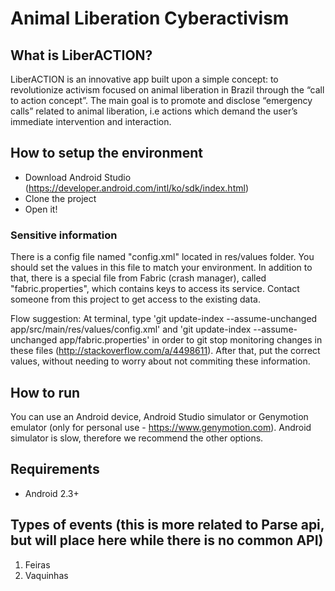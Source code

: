 # Animal Liberation Cyberactivism

## What is LiberACTION?
LiberACTION is an innovative app built upon a simple concept: to revolutionize activism focused on animal liberation in Brazil through the “call to action concept”. The main goal is to promote and disclose “emergency calls” related to animal liberation, i.e actions which demand the user’s immediate intervention and interaction.

## How to setup the environment
* Download Android Studio (https://developer.android.com/intl/ko/sdk/index.html)
* Clone the project
* Open it!

### Sensitive information
There is a config file named "config.xml" located in res/values folder. You should set the values in this file to match your environment.
In addition to that, there is a special file from Fabric (crash manager), called "fabric.properties", which contains keys to access its service.
Contact someone from this project to get access to the existing data.

Flow suggestion: At terminal, type 'git update-index --assume-unchanged app/src/main/res/values/config.xml' and 'git update-index --assume-unchanged app/fabric.properties' in order to git stop monitoring changes in these files (http://stackoverflow.com/a/4498611).
After that, put the correct values, without needing to worry about not commiting these information.

## How to run
You can use an Android device, Android Studio simulator or Genymotion emulator (only for personal use - https://www.genymotion.com). Android simulator is slow, therefore we recommend the other options.

## Requirements
* Android 2.3+

## Types of events (this is more related to Parse api, but will place here while there is no common API)
1. Feiras
2. Vaquinhas
